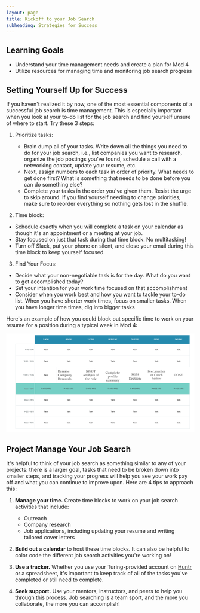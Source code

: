 ```yaml
---
layout: page
title: Kickoff to your Job Search
subheading: Strategies for Success
---
```


## Learning Goals
* Understand your time management needs and create a plan for Mod 4
* Utilize resources for managing time and monitoring job search progress

## Setting Yourself Up for Success
If you haven't realized it by now, one of the most essential components of a successful job search is time management. This is especially important when you look at your to-do list for the job search and find yourself unsure of where to start. Try these 3 steps:

1. Prioritize tasks:

   * Brain dump all of your tasks. Write down all the things you need to do for your job search, i.e., list companies you want to research, organize the job postings you've found, schedule a call with a networking contact, update your resume, etc.
   * Next, assign numbers to each task in order of priority. What needs to get done first? What is something that needs to be done before you can do something else?
   * Complete your tasks in the order you've given them. Resist the urge to skip around. If you find yourself needing to change priorities, make sure to reorder everything so nothing gets lost in the shuffle. 

2. Time block:

  * Schedule exactly when you will complete a task on your calendar as though it's an appointment or a meeting at your job.
  * Stay focused on just that task during that time block. No multitasking!
  * Turn off Slack, put your phone on silent, and close your email during this time block to keep yourself focused.

3. Find Your Focus:

  * Decide what your non-negotiable task is for the day. What do you want to get accomplished today?
  * Set your intention for your work time focused on that accomplishment
  * Consider when you work best and how you want to tackle your to-do list. When you have shorter work times, focus on smaller tasks. When you have longer time times, dig into bigger tasks

Here's an example of how you could block out specific time to work on your resume for a position during a typical week in Mod 4:

![Resume Time Blocking Chart](/images/Resume%20Time%20Blocking%20Example.png)

## Project Manage Your Job Search
It's helpful to think of your job search as something similar to any of your projects: there is a larger goal, tasks that need to be broken down into smaller steps, and tracking your progress will help you see your work pay off and what you can continue to improve upon. Here are 4 tips to approach this:

1. **Manage your time.** Create time blocks to work on your job search activities that include:
    * Outreach 
    * Company research
    * Job applications, including updating your resume and writing tailored cover letters

2. **Build out a calendar** to host these time blocks. It can also be helpful to color code the different job search activities you're working on!

3. **Use a tracker.** Whether you use your Turing-provided account on [Huntr](https://huntr.co/) or a spreadsheet, it's important to keep track of all of the tasks you've completed or still need to complete. 

4. **Seek support.** Use your mentors, instructors, and peers to help you through this process. Job searching is a team sport, and the more you collaborate, the more you can accomplish!


